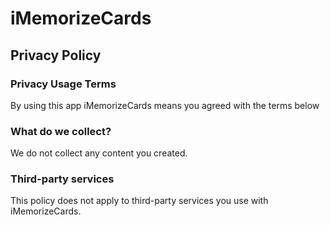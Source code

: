 # iMemorizeCards

## Privacy Policy

### Privacy Usage Terms

By using this app iMemorizeCards means you agreed with the terms below

### What do we collect?
We do not collect any content you created.

### Third-party services
This policy does not apply to third-party services you use with iMemorizeCards.
